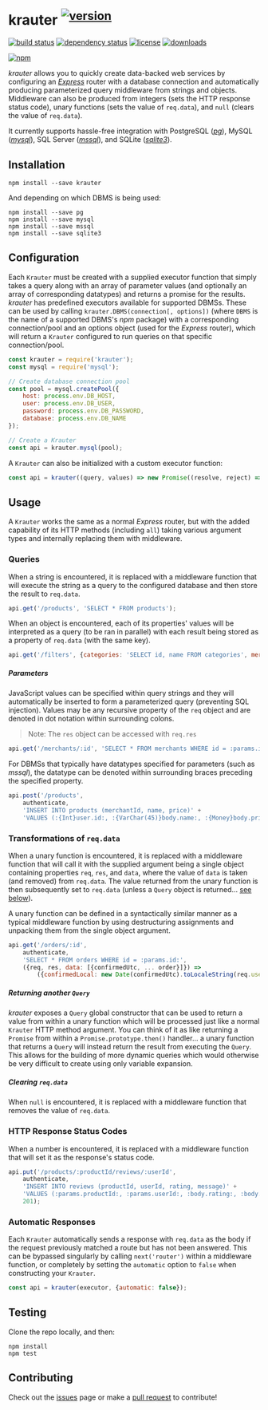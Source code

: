 # krauter <sup>[![version][version-badge]][npm-url]</sup>

[![build status][build-badge]][build-url]
[![dependency status][dependencies-badge]][dependencies-url]
[![license][license-badge]][license-url]
[![downloads][downloads-badge]][downloads-url]

[![npm][npm-badge]][npm-url]

*krauter* allows you to quickly create data-backed web services by configuring an [*Express*](https://github.com/expressjs/express) router with a database connection and automatically producing parameterized query middleware from strings and objects. Middleware can also be produced from integers (sets the HTTP response status code), unary functions (sets the value of `req.data`), and `null` (clears the value of `req.data`).

It currently supports hassle-free integration with PostgreSQL ([*pg*](https://github.com/brianc/node-postgres)), MySQL ([*mysql*](https://github.com/mysqljs/mysql)), SQL Server ([*mssql*](https://github.com/tediousjs/node-mssql)), and SQLite ([*sqlite3*](https://github.com/mapbox/node-sqlite3)).

## Installation

```shell
npm install --save krauter
```

And depending on which DBMS is being used:

```shell
npm install --save pg
npm install --save mysql
npm install --save mssql
npm install --save sqlite3
```

## Configuration

Each `Krauter` must be created with a supplied executor function that simply takes a query along with an array of parameter values (and optionally an array of corresponding datatypes) and returns a promise for the results. *krauter* has predefined executors available for supported DBMSs. These can be used by calling `krauter.DBMS(connection[, options])` (where `DBMS` is the name of a supported DBMS's *npm* package) with a corresponding connection/pool and an options object (used for the *Express* router), which will return a `Krauter` configured to run queries on that specific connection/pool.

```javascript
const krauter = require('krauter');
const mysql = require('mysql');

// Create database connection pool
const pool = mysql.createPool({
    host: process.env.DB_HOST,
    user: process.env.DB_USER,
    password: process.env.DB_PASSWORD,
    database: process.env.DB_NAME
});

// Create a Krauter
const api = krauter.mysql(pool);
```

A `Krauter` can also be initialized with a custom executor function:

```javascript
const api = krauter((query, values) => new Promise((resolve, reject) => { /* ... */ }));
```

## Usage

A `Krauter` works the same as a normal *Express* router, but with the added capability of its HTTP methods (including `all`) taking various argument types and internally replacing them with middleware.

### Queries

When a string is encountered, it is replaced with a middleware function that will execute the string as a query to the configured database and then store the result to `req.data`.

```javascript
api.get('/products', 'SELECT * FROM products');
```

When an object is encountered, each of its properties' values will be interpreted as a query (to be ran in parallel) with each result being stored as a property of `req.data` (with the same key).

```javascript
api.get('/filters', {categories: 'SELECT id, name FROM categories', merchants: 'SELECT id, name FROM merchants'});
```

##### Parameters

JavaScript values can be specified within query strings and they will automatically be inserted to form a parameterized query (preventing SQL injection). Values may be any recursive property of the `req` object and are denoted in dot notation within surrounding colons. 

> Note: The `res` object can be accessed with `req.res`

```javascript
api.get('/merchants/:id', 'SELECT * FROM merchants WHERE id = :params.id:');
```

For DBMSs that typically have datatypes specified for parameters (such as *mssql*), the datatype can be denoted within surrounding braces preceding the specified property.

```javascript
api.post('/products', 
    authenticate, 
    'INSERT INTO products (merchantId, name, price)' +
    'VALUES (:{Int}user.id:, :{VarChar(45)}body.name:, :{Money}body.price:)');
```

### Transformations of `req.data`

When a unary function is encountered, it is replaced with a middleware function that will call it with the supplied argument being a single object containing properties `req`, `res`, and `data`, where the value of `data` is taken (and removed) from `req.data`. The value returned from the unary function is then subsequently set to `req.data` (unless a `Query` object is returned... [see below](#returning-another-query)). 

A unary function can be defined in a syntactically similar manner as a typical middleware function by using destructuring assignments and unpacking them from the single object argument. 

```javascript
api.get('/orders/:id',
    authenticate,
    'SELECT * FROM orders WHERE id = :params.id:',
    ({req, res, data: [{confirmedUtc, ... order}]}) =>
        ({confirmedLocal: new Date(confirmedUtc).toLocaleString(req.user.language, {timeZone: req.user.timeZone}), ... order}));
```

##### Returning another `Query`

*krauter* exposes a `Query` global constructor that can be used to return a value from within a unary function which will be processed just like a normal `Krauter` HTTP method argument. You can think of it as like returning a `Promise` from within a `Promise.prototype.then()` handler... a unary function that returns a `Query` will instead return the result from executing the `Query`. This allows for the building of more dynamic queries which would otherwise be very difficult to create using only variable expansion.

##### Clearing `req.data`

When `null` is encountered, it is replaced with a middleware function that removes the value of `req.data`.

### HTTP Response Status Codes

When a number is encountered, it is replaced with a middleware function that will set it as the response's status code.

```javascript
api.put('/products/:productId/reviews/:userId', 
    authenticate, 
    'INSERT INTO reviews (productId, userId, rating, message)' +
    'VALUES (:params.productId:, :params.userId:, :body.rating:, :body.message:)',
    201);
```

### Automatic Responses

Each `Krauter` automatically sends a response with `req.data` as the body if the request previously matched a route but has not been answered. This can be bypassed singularly by calling `next('router')` within a middleware function, or completely by setting the `automatic` option to `false` when constructing your `Krauter`.

```javascript
const api = krauter(executor, {automatic: false});
```

## Testing

Clone the repo locally, and then:

```shell
npm install
npm test
```

## Contributing

Check out the [issues](https://github.com/brandon-d-mckay/krauter/issues) page or make a [pull request](https://github.com/brandon-d-mckay/krauter/pulls) to contribute!

[version-badge]: http://versionbadg.es/brandon-d-mckay/krauter.svg
[npm-badge]: https://nodei.co/npm/krauter.png
[npm-url]: https://npmjs.org/package/krauter
[build-badge]: https://img.shields.io/travis/brandon-d-mckay/krauter.svg
[build-url]: https://travis-ci.org/brandon-d-mckay/krauter
[dependencies-badge]: https://img.shields.io/david/brandon-d-mckay/krauter.svg
[dependencies-url]: https://david-dm.org/brandon-d-mckay/krauter
[license-badge]: http://img.shields.io/npm/l/krauter.svg?color=informational
[license-url]: LICENSE
[downloads-badge]: https://img.shields.io/npm/dt/krauter.svg
[downloads-url]: https://github.com/brandon-d-mckay/krauter/archive/master.zip
